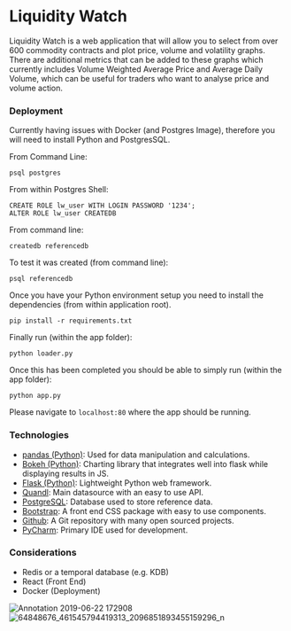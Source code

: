 # Liquidity Watch

Liquidity Watch is a web application that will allow you to select from over 600 commodity contracts and plot price, volume and volatility graphs. There are additional metrics that can be added to these graphs which currently includes Volume Weighted Average Price and Average Daily Volume, which can be useful for traders who want to analyse price and volume action. 

### Deployment

Currently having issues with Docker (and Postgres Image), therefore you will need to install Python and PostgresSQL.


From Command Line:
```
psql postgres
```

From within Postgres Shell:
```
CREATE ROLE lw_user WITH LOGIN PASSWORD '1234';
ALTER ROLE lw_user CREATEDB
```

From command line:
```
createdb referencedb
```

To test it was created (from command line):
```
psql referencedb
```

Once you have your Python environment setup you need to install the dependencies (from within application root).
```
pip install -r requirements.txt
```

Finally run (within the app folder):
```
python loader.py
```

Once this has been completed you should be able to simply run (within the app folder):

```
python app.py
```

Please navigate to `localhost:80` where the app should be running.

### Technologies

 - [pandas (Python)](http://pandas.pydata.org/):  Used for data manipulation and calculations. 
 - [Bokeh (Python)](http://bokeh.pydata.org/en/latest/): Charting library that integrates well into flask while displaying results in JS.
 - [Flask (Python)](http://flask.pocoo.org/): Lightweight Python web framework. 
 - [Quandl](https://www.quandl.com/): Main datasource with an easy to use API.
 - [PostgreSQL](https://www.postgresql.org/): Database used to store reference data. 
 - [Bootstrap](http://getbootstrap.com/): A front end CSS package with easy to use components.
 - [Github](https://github.com/): A Git repository with many open sourced projects.
 - [PyCharm](https://www.jetbrains.com/pycharm/): Primary IDE used for development.
 
### Considerations
 - Redis or a temporal database (e.g. KDB)
 - React (Front End)
 - Docker (Deployment)


![Annotation 2019-06-22 172908](https://user-images.githubusercontent.com/6753044/59966343-5a18c200-9513-11e9-951d-a9d5afae8d73.png)
![64848676_461545794419313_2096851893455159296_n](https://user-images.githubusercontent.com/6753044/59965478-72ceab00-9506-11e9-8eee-26adf1a3a0c2.png)

